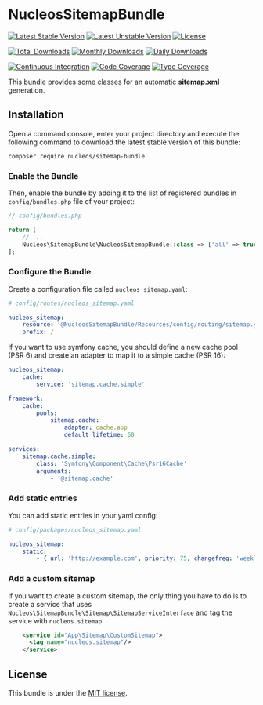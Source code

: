 NucleosSitemapBundle
====================
[![Latest Stable Version](https://poser.pugx.org/nucleos/sitemap-bundle/v/stable)](https://packagist.org/packages/nucleos/sitemap-bundle)
[![Latest Unstable Version](https://poser.pugx.org/nucleos/sitemap-bundle/v/unstable)](https://packagist.org/packages/nucleos/sitemap-bundle)
[![License](https://poser.pugx.org/nucleos/sitemap-bundle/license)](https://packagist.org/packages/nucleos/sitemap-bundle)

[![Total Downloads](https://poser.pugx.org/nucleos/sitemap-bundle/downloads)](https://packagist.org/packages/nucleos/sitemap-bundle)
[![Monthly Downloads](https://poser.pugx.org/nucleos/sitemap-bundle/d/monthly)](https://packagist.org/packages/nucleos/sitemap-bundle)
[![Daily Downloads](https://poser.pugx.org/nucleos/sitemap-bundle/d/daily)](https://packagist.org/packages/nucleos/sitemap-bundle)

[![Continuous Integration](https://github.com/nucleos/NucleosSitemapBundle/workflows/Continuous%20Integration/badge.svg?event=push)](https://github.com/nucleos/NucleosSitemapBundle/actions?query=workflow%3A"Continuous+Integration"+event%3Apush)
[![Code Coverage](https://codecov.io/gh/nucleos/NucleosSitemapBundle/graph/badge.svg)](https://codecov.io/gh/nucleos/NucleosSitemapBundle)
[![Type Coverage](https://shepherd.dev/github/nucleos/NucleosSitemapBundle/coverage.svg)](https://shepherd.dev/github/nucleos/NucleosSitemapBundle)

This bundle provides some classes for an automatic **sitemap.xml** generation.

## Installation

Open a command console, enter your project directory and execute the following command to download the latest stable version of this bundle:

```
composer require nucleos/sitemap-bundle
```

### Enable the Bundle

Then, enable the bundle by adding it to the list of registered bundles in `config/bundles.php` file of your project:

```php
// config/bundles.php

return [
    // ...
    Nucleos\SitemapBundle\NucleosSitemapBundle::class => ['all' => true],
];
```

### Configure the Bundle

Create a configuration file called `nucleos_sitemap.yaml`:

```yaml
# config/routes/nucleos_sitemap.yaml

nucleos_sitemap:
    resource: '@NucleosSitemapBundle/Resources/config/routing/sitemap.yml'
    prefix: /
```

If you want to use symfony cache, you should define a new cache pool (PSR 6) and create an adapter to map it to a simple cache (PSR 16):

```yaml
nucleos_sitemap:
    cache:
        service: 'sitemap.cache.simple'

framework:
    cache:
        pools:
            sitemap.cache:
                adapter: cache.app
                default_lifetime: 60

services:
    sitemap.cache.simple:
        class: 'Symfony\Component\Cache\Psr16Cache'
        arguments:
            - '@sitemap.cache'
```


### Add static entries

You can add static entries in your yaml config:

```yaml
# config/packages/nucleos_sitemap.yaml

nucleos_sitemap:
    static:
        - { url: 'http://example.com', priority: 75, changefreq: 'weekly' }
```

### Add a custom sitemap

If you want to create a custom sitemap, the only thing you have to do is to create a service that uses
`Nucleos\SitemapBundle\Sitemap\SitemapServiceInterface` and tag the service with `nucleos.sitemap`.

```xml
    <service id="App\Sitemap\CustomSitemap">
      <tag name="nucleos.sitemap"/>
    </service>
```

## License

This bundle is under the [MIT license](LICENSE.md).
